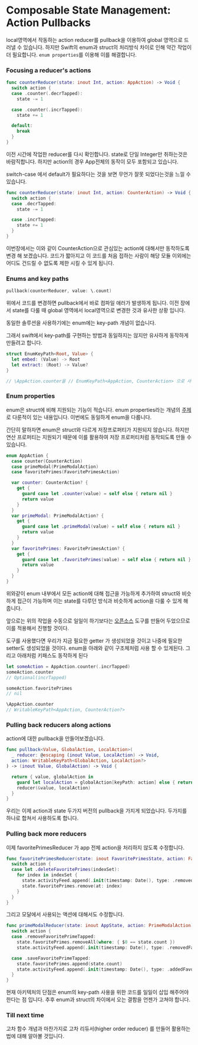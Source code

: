 # Composable State Management: Action Pullbacks

local영역에서 작동하는 action reducer를 pullback을 이용하여 global 영역으로 드러낼 수 있습니다. 하지만 Swift의 enum과 struct의 처리방식 차이로 인해 약간 작업이 더 필요합니다. `enum properties`를 이용해 이를 해결합니다. 

### Focusing a reducer's actions

```swift
func counterReducer(state: inout Int, action: AppAction) -> Void {
  switch action {
  case .counter(.decrTapped):
    state -= 1

  case .counter(.incrTapped):
    state += 1

  default:
    break
  }
}
```

 이전 시간에 작업한 reducer를 다시 확인합니다. state로 단일 Integer만 취하는것은 바람직합니다. 하지만 action의 경우 App전체의 동작이 모두 포함되고 있습니다.

switch-case 에서 default가 필요하다는 것을 보면 무언가 잘못 되었다는것을 느낄 수 있습니다.

```swift
func counterReducer(state: inout Int, action: CounterAction) -> Void {
  switch action {
  case .decrTapped:
    state -= 1

  case .incrTapped:
    state += 1
  }
}
```

 이번장에서는 이와 같이 CounterAction으로 관심있는 action에 대해서만 동작하도록 변경 해 보겠습니다. 코드가 짧아지고 이 코드를 처음 접하는 사람이 해당 모듈 이외에는 어디도 건드릴 수 없도록 제한 시킬 수 있게 됩니다.

### Enums and key paths

```swift
pullback(counterReducer, value: \.count)
```

위에서 코드를 변경하면 pullback에서 바로 컴파일 애러가 발생하게 됩니다. 이전 장에서 state를 다룰 때 global 영역에서 local영역으로 변경한 것과 유사한 상황 입니다.

동일한 솔루션을 사용하기에는 enum에는 key-path 개념이 없습니다. 

그래서 swift에서 key-path를 구현하는 방법과 동일하지는 않지만 유사하게 동작하게 만들려고 합니다.

```swift
struct EnumKeyPath<Root, Value> {
  let embed: (Value) -> Root
  let extract: (Root) -> Value?
}

// \AppAction.counter을 // EnumKeyPath<AppAction, CounterAction> 으로 사용 하기 위해
```

### Enum properties

 enum은 struct에 비해 지원되는 기능이 적습니다. enum properties라는 개념의 [주제](https://www.pointfree.co/episodes/ep52-enum-properties)로 다룬적이 있는 내용입니다. 이번에도 동일하게 enum을 다룹니다.

 간단히 말하자면 enum은 struct와 다르게 저장프로퍼티가 지원되지 않습니다. 하지만 연산 프로퍼티는 지원되기 때문에 이를 활용하여 저장 프로퍼티처럼 동작되도록 만들 수 있습니다.

```swift
enum AppAction {
  case counter(CounterAction)
  case primeModal(PrimeModalAction)
  case favoritePrimes(FavoritePrimesAction)

  var counter: CounterAction? {
    get {
      guard case let .counter(value) = self else { return nil }
      return value
    }
  }
  var primeModal: PrimeModalAction? {
    get {
      guard case let .primeModal(value) = self else { return nil }
      return value
    }
  }
  var favoritePrimes: FavoritePrimesAction? {
    get {
      guard case let .favoritePrimes(value) = self else { return nil }
      return value
    }
  }
}
```

 위와같이 enum 내부에서 모든 action에 대해 접근을 가능하게 추가하여 struct와 비슷하게 접근이 가능하며 이는 state를 다루던 방식과 비슷하게 action을 다룰 수 있게 해줍니다.

앞으로는 위의 작업을 수동으로 일일이 하기보다는 [오픈소스](https://github.com/pointfreeco/swift-enum-properties) 도구를 만들어 두었으므로 이를 적용해서 진행할 것이다.

도구를 사용했다면 우리가 지금 필요한 getter 가 생성되었을 것이고 나중에 필요한 setter도 생성되었을 것이다. enum을 아래와 같이 구조체처럼 사용 할 수 있게된다. 그리고 아래처럼 키패스도 동작하게 된다

```swift
let someAction = AppAction.counter(.incrTapped)
someAction.counter
// Optional(incrTapped)

someAction.favoritePrimes
// nil

\AppAction.counter
// WritableKeyPath<AppAction, CounterAction?>
```

### Pulling back reducers along actions

action에 대한 pullback을 만들어보겠습니다.

```swift
func pullback<Value, GlobalAction, LocalAction>(
  _ reducer: @escaping (inout Value, LocalAction) -> Void,
  action: WritableKeyPath<GlobalAction, LocalAction?>
) -> (inout Value, GlobalAction) -> Void {

  return { value, globalAction in
    guard let localAction = globalAction[keyPath: action] else { return }
    reducer(&value, localAction)
  }
}
```

우리는 이제 action과 state 두가지 버전의 pullback을 가지게 되었습니다. 두가지를 하나로 합쳐서 사용하도록 합니다.



### Pulling back more reducers

이제 favoritePrimesReducer 가 app 전체 action을 처리하지 않도록 수정합니다.

```swift
func favoritePrimesReducer(state: inout FavoritePrimesState, action: FavoritePrimesAction) -> Void {
  switch action {
  case let .deleteFavoritePrimes(indexSet):
    for index in indexSet {
      state.activityFeed.append(.init(timestamp: Date(), type: .removedFavoritePrime(state.favoritePrimes[index])))
      state.favoritePrimes.remove(at: index)
    }
  }
}
```

그리고 모달에서 사용되는 액션에 대해서도 수정합니다.

```swift
func primeModalReducer(state: inout AppState, action: PrimeModalAction) -> Void {
  switch action {
  case .removeFavoritePrimeTapped:
    state.favoritePrimes.removeAll(where: { $0 == state.count })
    state.activityFeed.append(.init(timestamp: Date(), type: .removedFavoritePrime(state.count)))

  case .saveFavoritePrimeTapped:
    state.favoritePrimes.append(state.count)
    state.activityFeed.append(.init(timestamp: Date(), type: .addedFavoritePrime(state.count)))
  }
}
```

현재 아키텍처의 단점은 enum의 key-path 사용을 위한 코드를 일일이 삽입 해주어야 한다는 점 입니다. 추후 enum과 struct의 차이에서 오는 결함을 언젠가 고쳐야 합니다.



### Till next time

고차 함수 개념과 마찬가지로 고차 리듀서(higher order reducer) 를 만들어 활용하는 법에 대해 알아볼 것입니다.
